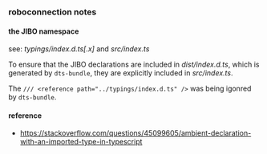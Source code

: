 ### roboconnection notes

#### the JIBO namespace

see: *typings/index.d.ts[.x]* and *src/index.ts*

To ensure that the JIBO declarations are included in *dist/index.d.ts*, which is generated by `dts-bundle`, they are explicitly included in *src/index.ts*.

The `/// <reference path="../typings/index.d.ts" />` was being igonred by `dts-bundle`.


#### reference
- https://stackoverflow.com/questions/45099605/ambient-declaration-with-an-imported-type-in-typescript
